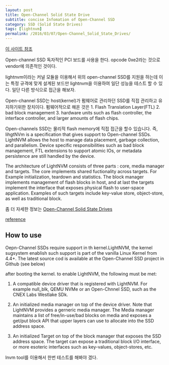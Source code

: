 ```yaml
---
layout: post
title: Open-Channel Solid State Drive
subtitle: concise Infomation of Open-Channel SSD
category: SSD (Solid State Drives)
tags: [lightnvm]
permalink: /2016/03/07/Open-Channel_Solid_State_Drives/
---
```


<a href = "http://lightnvm.io"> 이 사이트 참조 </a>

Open-channel SSD 독자적인 PCI 보드를 사용을 한다.  opcode 0xe2라는 것으로 vendor에 의존적인 것이다.

lightnvm이라는 커널 모듈을 이용해서 위의 open-channel SSD를 지원을 하는데 이는 특정 규격에 맞게 설계된 보드만 lightnvm을 이용하여 일단 성능을 테스트 할 수 있다. 일단 다른 방식으로 접근을 해보자. 

Open-channel SSD는 host(kernel)가 펌웨어로 관리하던 SSD를 직접 관리하고 유지하기위한 장치이다. 펌웨어적으로 해온 것은 1. Flash Translation Layer(FTL) 2. bad block management 3. hardware units such as flash controller, the interface controller, and larger amounts of flash chips.

Open-channels SSD는 물리적 flash memory에 직접 접근을 할수 있습니다. 
즉, lihgtNVm is a specification that gives support to Open-channel SSDs. LightNVM allows the host to manage data placement, garbage collection, and parallelism. Device specific responsibilities such as bad block management, FTL extensions to support atomic IOs, or metadata persistence are still handled by the device.

The architecture of LightNVM consists of three parts : core, media manager and targets. The core implements shared fuctionality across targets. For Example initialization, teardown and statistics. The block manager implements management of flash blocks in host, and at last the targets implement the interface that exposes physical flash to user-space application. Examples of such targets include key-value store, object-store, as well as traditional block.

좀 더 자세한 정보는 <a href = "http://openchannelssd.readthedocs.org/en/latest"> Open-Channel Solid State Drives </a>

<a href = "http://openchannelssd.readthedocs.org/en/latest/gettingstarted"> reference </a>
## How to use
 Oepn-Channel SSDs require support in th kernel.LightNVM, the kernel sugsystem enablish such support is part of the vanilla Linux Kernel from 4.4+. The latest source cod is available at the Open-Channel SSD project in Github (see below)
 
 after booting the kernel. to enable LightNVM, the following must be met:
 
 1. A compatible device driver that is registered with LightNVM. For example null_blk, QEMU NVMe or an Open-Chnnel SSD, such as the CNEX Labs Westlake SDk.
 
 2. An initialized media manager on top of the device driver. Note that LightNVM provides a gerneric media manager. The Media manager maintains a list of free/in-use/bad blocks on media and exposes a get/put block API that upper layers can use to allocate into the SSD address space.
 
 3. An initialized Target on top of the block manager that exposes the SSD address space. The target can expose a traditional block I/O interface, or more esoteric interfaces such as key-values, object-stores, etc.

lnvm tool를 이용해서 한번 테스트를 해봐야 겠다.
